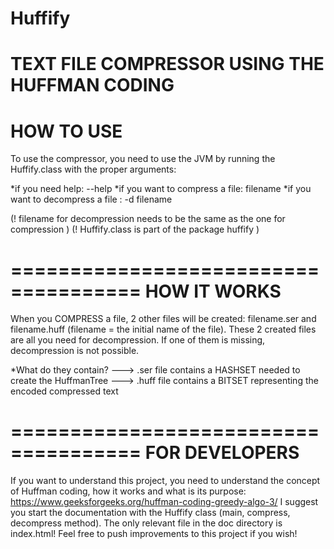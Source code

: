 # Huffify
TEXT FILE COMPRESSOR USING THE HUFFMAN CODING
=====================================
HOW TO USE
=====================================

To use the compressor, you need to use the JVM by running the
Huffify.class with the proper arguments:

*if you need help: --help
*if you want to compress a file: filename
*if you want to decompress a file : -d filename

(! filename for decompression needs to be the same as the one for compression )
(! Huffify.class is part of the package huffify )

=====================================
HOW IT WORKS
=====================================

When you COMPRESS a file, 2 other files will be created: filename.ser
and filename.huff (filename = the initial name of the file). These 2
created files are all you need for decompression. If one of them is missing,
decompression is not possible.

*What do they contain?
---> .ser file contains a HASHSET needed to create the HuffmanTree
---> .huff file contains a BITSET representing the encoded compressed text

=====================================
FOR DEVELOPERS
=====================================

If you want to understand this project, you need to understand the concept of
Huffman coding, how it works and what is its purpose:
https://www.geeksforgeeks.org/huffman-coding-greedy-algo-3/
I suggest you start the documentation with the Huffify class (main, compress, decompress method).
The only relevant file in the doc directory is index.html!
Feel free to push improvements to this project if you wish!
